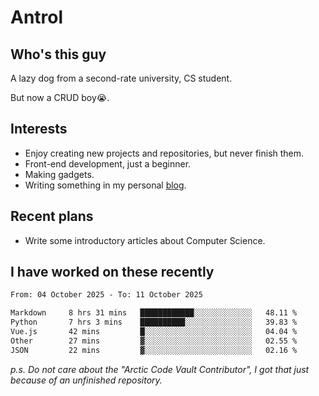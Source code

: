 # Antrol

## Who's this guy

A lazy dog from a second-rate university, CS student.

But now a CRUD boy😭.

## Interests

* Enjoy creating new projects and repositories, but never finish them.
* Front-end development, just a beginner.
* Making gadgets.
* Writing something in my personal [blog](https://blog.antrol.xyz/).

## Recent plans

* Write some introductory articles about Computer Science.

<!--
* Try to develop a website for [Anime4KCPP](https://github.com/TianZerL/Anime4KCPP).
* Develop a Markdown renderer which user can customize its css, of course it is GUI-based.~~(If I could finish  it before getting bored)~~
* Work with my [teammates](https://github.com/SWJTU-Lazy-Dogs).
* Find something interests me, as a hobby after finishing my ~~boring~~ homework.
-->

## I have worked on these recently

<!--START_SECTION:waka-->

```txt
From: 04 October 2025 - To: 11 October 2025

Markdown     8 hrs 31 mins   ████████████░░░░░░░░░░░░░   48.11 %
Python       7 hrs 3 mins    ██████████░░░░░░░░░░░░░░░   39.83 %
Vue.js       42 mins         █░░░░░░░░░░░░░░░░░░░░░░░░   04.04 %
Other        27 mins         ▓░░░░░░░░░░░░░░░░░░░░░░░░   02.55 %
JSON         22 mins         ▓░░░░░░░░░░░░░░░░░░░░░░░░   02.16 %
```

<!--END_SECTION:waka-->

*p.s.  Do not care about the "Arctic Code Vault Contributor", I got that just because of an unfinished repository.*

<!--
**qzmlgfj/qzmlgfj** is a ✨ _special_ ✨ repository because its `README.md` (this file) appears on your GitHub profile.

Here are some ideas to get you started:

- 🔭 I’m currently working on ...
- 🌱 I’m currently learning ...
- 👯 I’m looking to collaborate on ...
- 🤔 I’m looking for help with ...
- 💬 Ask me about ...
- 📫 How to reach me: ...
- 😄 Pronouns: ...
- ⚡ Fun fact: ...
-->
